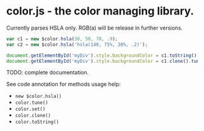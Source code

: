 # color.js - the color managing library.
Currently parses HSLA only. RGB(a) will be release in further versions.

```js
var c1 = new $color.hsla(30, 50, 70, .9);
var c2 = new $color.hsla('hsla(140, 75%, 30%, .2)');

document.getElementById('myDiv').style.backgroundColor = c1.toString();
document.getElementById('myDiv').style.backgroundColor = c1.clone().tune({l: -20}).toString(); // a bit lighter
```

TODO: complete documentation.

See code annotation for methods usage help:
* `new $color.hsla()`
* `color.tune()`
* `color.set()`
* `color.clone()`
* `color.toString()`
